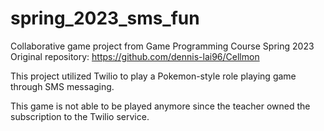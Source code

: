 # spring_2023_sms_fun
Collaborative game project from Game Programming Course Spring 2023
Original repository: https://github.com/dennis-lai96/Cellmon

This project utilized Twilio to play a Pokemon-style role playing game through SMS messaging.

This game is not able to be played anymore since the teacher owned the subscription to the Twilio service.
